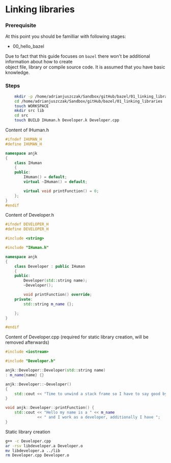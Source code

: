 # Linking libraries 

### Prerequisite
At this point you should be familliar with following stages:
- 00_hello_bazel 

Due to fact that this guide focuses on `bazel` there won't be additional information about how to create  
object file, library or compile source code. It is assumed that you have basic knowledge.  


### Steps 

```bash 
    mkdir -p /home/adrianjuszczak/Sandbox/gitHub/bazel/01_linking_libraries
    cd /home/adrianjuszczak/Sandbox/gitHub/bazel/01_linking_libraries
    touch WORKSPACE
    mkdir src lib
    cd src 
    touch BUILD IHuman.h Developer.k Developer.cpp
```

Content of IHuman.h  
```c++
#ifndef IHUMAN_H
#define IHUMAN_H

namespace anjk
{
    class IHuman
    {
    public:
        IHuman() = default;
        virtual ~IHuman() = default;

        virtual void printFunction() = 0;
    };
}
#endif
```

Content of Developer.h
```c++
#ifndef DEVELOPER_H
#define DEVELOPER_H

#include <string>

#include "IHuman.h"

namespace anjk
{
    class Developer : public IHuman
    {
    public:
        Developer(std::string name);
        ~Developer();

        void printFunction() override;
    private:
        std::string m_name {};

    };
}

#endif
```

Content of Developer.cpp (required for static library creation, will be removed afterwards)
```c++
#include <iostream>

#include "Developer.h"

anjk::Developer::Developer(std::string name)
: m_name{name} {}

anjk::Developer::~Developer() 
{
    std::cout << "Time to unwind a stack frame so I have to say good bye \n";
}

void anjk::Developer::printFunction() {
    std::cout << "Hello my name is a " << m_name 
              << " and I work as a developer, additionally I have ";
}
```

Static library creation

```bash
g++ -c Developer.cpp
ar -rsv libdeveloper.a Developer.o
mv libdeveloper.a ../lib
rm Developer.cpp Developer.o
```